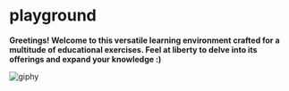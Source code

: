 # playground
**Greetings! Welcome to this versatile learning environment crafted for a multitude of educational exercises. Feel at liberty to delve into its offerings and expand your knowledge :)**

![giphy](https://user-images.githubusercontent.com/88555056/212938058-2b0d4b09-288b-4616-a78e-8330cf829f0f.gif)
